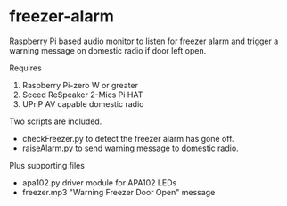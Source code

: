 # freezer-alarm
Raspberry Pi based audio monitor to listen for freezer alarm and trigger a warning message on domestic radio if door left open.

Requires
1. Raspberry Pi-zero W or greater
2. Seeed ReSpeaker 2-Mics Pi HAT 
3. UPnP AV capable domestic radio

Two scripts are included. 
- checkFreezer.py to detect the freezer alarm has gone off.
- raiseAlarm.py to send warning message to domestic radio.

Plus supporting files
- apa102.py driver module for APA102 LEDs
- freezer.mp3 "Warning Freezer Door Open" message 
